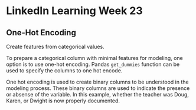 # LinkedIn Learning Week 23

## One-Hot Encoding

Create features from categorical values. 

To prepare a categorical column with minimal features for modeling, one option is to use one-hot encoding. Pandas <code>get_dummies</code> function can be used to specify the columns to one hot encode.

One hot encoding is used to create binary columns to be understood in the modeling process. These binary columns are used to indicate the presence or absense of the variable. In this example, whether the teacher was Doug, Karen, or Dwight is now properly documented. 